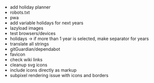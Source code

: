 - add holiday planner
- robots.txt
- pwa
- add variable holidays for next years
- lazyload images
- test browsers/devices
- holidays -> if more than 1 year is selected, make separator for years
- translate all strings
- gitGuardian/dependabot
- favicon
- check wiki links
- cleanup svg icons
- include icons directly as markup
- subpixel rendering issue with icons and borders
